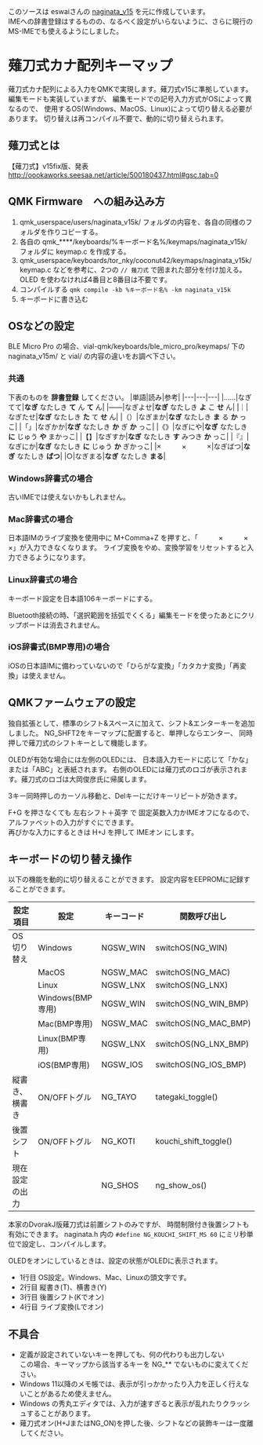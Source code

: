 このソースは eswaiさんの [naginata_v15](https://github.com/eswai/qmk_firmware/tree/master/users/naginata_v15) を元に作成しています。  
IMEへの辞書登録はするものの、なるべく設定がいらないように、さらに現行のMS-IMEでも使えるようにしました。
# 薙刀式カナ配列キーマップ
薙刀式カナ配列による入力をQMKで実現します。薙刀式v15に準拠しています。
編集モードも実装していますが、
編集モードでの記号入力方式がOSによって異なるので、
使用するOS(Windows、MacOS、Linux)によって切り替える必要があります。
切り替えは再コンパイル不要で、動的に切り替えられます。
## 薙刀式とは
【薙刀式】v15fix版、発表
http://oookaworks.seesaa.net/article/500180437.html#gsc.tab=0
## QMK Firmware　への組み込み方
1. qmk_userspace/users/naginata_v15k/ フォルダの内容を、各自の同様のフォルダを作りコピーする。
1. 各自の qmk_****/keyboards/%キーボード名%/keymaps/naginata_v15k/ フォルダに keymap.c を作成する。
1. qmk_userspace/keyboards/tor_nky/coconut42/keymaps/naginata_v15k/keymap.c などを参考に、2つの `// 薙刀式` で囲まれた部分を付け加える。  
OLED を使わなければ4番目と8番目は不要です。
1. コンパイルする `qmk compile -kb %キーボード名% -km naginata_v15k`
1. キーボードに書き込む
## OSなどの設定
BLE Micro Pro の場合、vial-qmk/keyboards/ble_micro_pro/keymaps/ 下の naginata_v15m/ と vial/ の内容の違いをお調べ下さい。
### 共通
下表のものを __辞書登録__ してください。
|単語|読み|参考|
|---|---|---|
|……|なぎてて|__なぎ__ なたしき __て__ ん __て__ ん|
|――|なぎよせ|__なぎ__ なたしき __よ__ こ __せ__ ん|
|｜|なぎたせ|__なぎ__ なたしき __た__ て __せ__ ん|
|（）|なぎまか|__なぎ__ なたしき __ま__ る __か__ っこ|
|「」|なぎかか|__なぎ__ なたしき __か__ ぎ __か__ っこ|
|《》|なぎにや|__なぎ__ なたしき __に__ じゅう __や__ まかっこ|
|【】|なぎすか|__なぎ__ なたしき __す__ みつき __か__ っこ|
|『』|なぎにか|__なぎ__ なたしき __に__ じゅう __か__ ぎかっこ|
|×　　　×　　　×|なぎばつ|__なぎ__ なたしき __ばつ__|
|○|なぎまる|__なぎ__ なたしき __まる__|
### Windows辞書式の場合
古いIMEでは使えないかもしれません。
### Mac辞書式の場合
日本語IMのライブ変換を使用中に M+Comma+Z を押すと、「　　　×　　　×　　　×」が入力できなくなります。
ライブ変換をやめ、変換学習をリセットすると入力できるようになります。
### Linux辞書式の場合
キーボード設定を日本語106キーボードにする。

Bluetooth接続の時、「選択範囲を括弧でくくる」編集モードを使ったあとにクリップボードは消去されません。
### iOS辞書式(BMP専用)の場合
iOSの日本語IMに備わっていないので「ひらがな変換」「カタカナ変換」「再変換」は使えません。
## QMKファームウェアの設定
独自拡張として、標準のシフト&スペースに加えて、シフト&エンターキーを追加しました。
NG_SHFT2をキーマップに配置すると、単押しならエンター、
同時押しで薙刀式のシフトキーとして機能します。

OLEDが有効な場合には左側のOLEDには、
日本語入力モードに応じて「かな」または「ABC」と表紙されます。
右側のOLEDには薙刀式のロゴが表示されます。薙刀式のロゴは大岡俊彦氏に帰属します。

3キー同時押しのカーソル移動と、Delキーにだけキーリピートが効きます。

F+G を押さなくても 左右シフト＋英字 で 固定英数入力かIMEオフになるので、アルファベットの入力がすぐにできます。  
再びかな入力にするときは H+J を押して IMEオン にします。
## キーボードの切り替え操作
以下の機能を動的に切り替えることができます。
設定内容をEEPROMに記録することができます。

| 設定項目 | 設定 | キーコード | 関数呼び出し |
|---|---|---|---|
| OS切り替え            | Windows  | NGSW_WIN  | switchOS(NG_WIN)  |
|                      | MacOS    | NGSW_MAC  | switchOS(NG_MAC)  |
|                      | Linux    | NGSW_LNX  | switchOS(NG_LNX)  |
|                      | Windows(BMP専用) | NGSW_WIN  | switchOS(NG_WIN_BMP)  |
|                      | Mac(BMP専用)     | NGSW_MAC  | switchOS(NG_MAC_BMP)  |
|                      | Linux(BMP専用)   | NGSW_LNX  | switchOS(NG_LNX_BMP)  |
|                      | iOS(BMP専用) | NGSW_IOS  | switchOS(NG_IOS_BMP)  |
| 縦書き、横書き        | ON/OFFトグル   | NG_TAYO    | tategaki_toggle()  |
| 後置シフト            | ON/OFFトグル   | NG_KOTI  | kouchi_shift_toggle()  |
| 現在設定の出力        |   | NG_SHOS   | ng_show_os()  |

本家のDvorakJ版薙刀式は前置シフトのみですが、
時間制限付き後置シフトも有効にできます。
naginata.h 内の `#define NG_KOUCHI_SHIFT_MS 60` にミリ秒単位で設定し、コンパイルします。

OLEDをオンにしているときは、設定の状態がOLEDに表示されます。
 * 1行目 OS設定。Windows、Mac、Linuxの頭文字です。
 * 2行目 縦書き(T)、横書き(Y)
 * 3行目 後置シフト(Kでオン)
 * 4行目 ライブ変換(Lでオン)
## 不具合
* 定義が設定されていないキーを押しても、何の代わりも出力しない  
この場合、キーマップから該当するキーを NG_** でないものに変えてください。
* Windows 11以降のメモ帳では、表示が引っかかったり入力を正しく行えないことがあるため使えません。
* Windows の秀丸エディタでは、入力が速すぎると表示が乱れたりクラッシュすることがあります。
* 薙刀式オン(H+JまたはNG_ON)を押した後、シフトなどの装飾キーは一度離してください。
